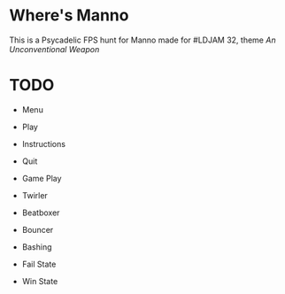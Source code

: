 # Where's Manno

This is a Psycadelic FPS hunt for Manno made for #LDJAM 32, theme _An Unconventional Weapon_

# TODO

* Menu

 * Play
 * Instructions
 * Quit

* Game Play

 * Twirler
 * Beatboxer
 * Bouncer
 * Bashing
 * Fail State
 * Win State
